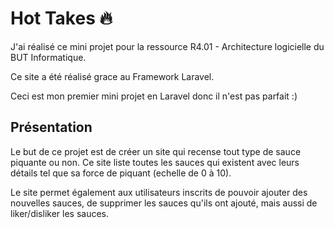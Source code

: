 # Hot Takes 🔥

J'ai réalisé ce mini projet pour la ressource R4.01 - Architecture logicielle du BUT Informatique.

Ce site a été réalisé grace au Framework Laravel.

Ceci est mon premier mini projet en Laravel donc il n'est pas parfait :)

## Présentation 
Le but de ce projet est de créer un site qui recense tout type de sauce piquante ou non. Ce site liste toutes les sauces qui existent avec leurs détails tel que sa force de piquant (echelle de 0 à 10).

Le site permet également aux utilisateurs inscrits de pouvoir ajouter des nouvelles sauces, de supprimer les sauces qu'ils ont ajouté, mais aussi de liker/disliker les sauces.

